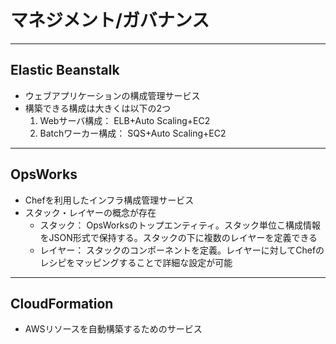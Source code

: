 # マネジメント/ガバナンス

---
## Elastic Beanstalk
* ウェブアプリケーションの構成管理サービス
* 構築できる構成は大きくは以下の2つ
  1. Webサーバ構成： ELB+Auto Scaling+EC2
  2. Batchワーカー構成： SQS+Auto Scaling+EC2

---
## OpsWorks
* Chefを利用したインフラ構成管理サービス
* スタック・レイヤーの概念が存在
  - スタック： OpsWorksのトップエンティティ。スタック単位こ構成情報をJSON形式で保持する。スタックの下に複数のレイヤーを定義できる
  - レイヤー： スタックのコンポーネントを定義。レイヤーに対してChefのレシピをマッピングすることで詳細な設定が可能

---
## CloudFormation
* AWSリソースを自動構築するためのサービス
